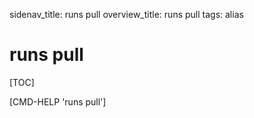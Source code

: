 sidenav_title: runs pull
overview_title: runs pull
tags: alias

# runs pull

[TOC]

[CMD-HELP 'runs pull']
